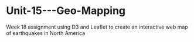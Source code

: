 # Unit-15---Geo-Mapping
Week 18 assignment using D3 and Leaflet to create an interactive web map of earthquakes in North America
